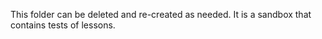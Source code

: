 This folder can be deleted and re-created as needed. It is a sandbox that contains tests of lessons.
